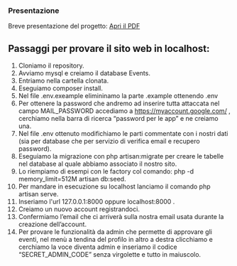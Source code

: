 ### Presentazione

Breve presentazione del progetto: 
[Apri il PDF](E-vents.pdf)
## Passaggi per provare il sito web in localhost:

 1. Cloniamo il repository.
 2. Avviamo mysql e creiamo il database Events.
 3. Entriamo nella cartella clonata.
 4. Eseguiamo composer install.
 5. Nel file .env.exeample elimininamo la parte .example ottenendo .env
 6. Per ottenere la password che andremo ad inserire tutta attaccata nel campo MAIL_PASSWORD accediamo a https://myaccount.google.com/ , cerchiamo nella barra di ricerca “password per le app” e ne creiamo una.
 7. Nel file .env ottenuto modifichiamo le parti commentate con i nostri dati (sia per database che per servizio di verifica email e recupero password).
 8. Eseguiamo la migrazione con php artisan:migrate per creare le tabelle nel database al quale abbiamo associato il nostro sito.
 9. Lo riempiamo di esempi con le factory col comando: php -d memory_limit=512M artisan db:seed.
 10. Per mandare in esecuzione su localhost lanciamo il comando php artisan serve.
 11. Inseriamo l'url 127.0.0.1:8000 oppure localhost:8000 .
 12. Creiamo un nuovo account registrandoci.
 13. Confermiamo l’email che ci arriverà sulla nostra email usata durante la creazione dell’account.
 14. Per provare le funzionalità da admin che permette di approvare gli eventi, nel menù a tendina del profilo in altro a destra clicchiamo e cerchiamo la voce diventa admin e inseriamo il codice “SECRET_ADMIN_CODE” senza virgolette e tutto in maiuscolo.



